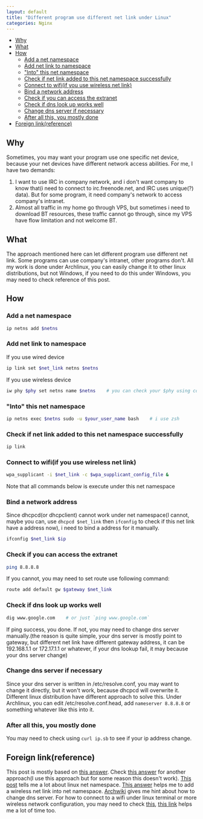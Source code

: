 ```yaml
---
layout: default
title: "Different program use different net link under Linux"
categories: Nginx
---
```

- [Why](#why)
- [What](#what)
- [How](#how)
  - [Add a net namespace](#add-a-net-namespace)
  - [Add net link to namespace](#add-net-link-to-namespace)
  - ["Into" this net namespace](#%22into%22-this-net-namespace)
  - [Check if net link added to this net namespace successfully](#check-if-net-link-added-to-this-net-namespace-successfully)
  - [Connect to wifi(if you use wireless net link)](#connect-to-wifiif-you-use-wireless-net-link)
  - [Bind a network address](#bind-a-network-address)
  - [Check if you can access the extranet](#check-if-you-can-access-the-extranet)
  - [Check if dns look up works well](#check-if-dns-look-up-works-well)
  - [Change dns server if necessary](#change-dns-server-if-necessary)
  - [After all this, you mostly done](#after-all-this-you-mostly-done)
- [Foreign link(reference)](#foreign-linkreference)

## Why

  Sometimes, you may want your program use one specific net device, because your net devices have different network access abilities.
  For me, I have two demands:

  1. I want to use IRC in company network, and i don't want company to know that(i need to connect to irc.freenode.net, and IRC uses unique(?) data). But for some program, it need company's network to access company's intranet.
  2. Almost all traffic in my home go through VPS, but sometimes i need to download BT resources, these traffic cannot go through, since my VPS have flow limitation and not welcome BT.

## What

  The approach mentioned here can let different program use different net link. Some programs can use company's intranet, other programs don't. All my work is done under Archlinux, you can easily change it to other linux distributions, but not Windows, if you need to do this under Windows, you may need to check reference of this post.

## How

### Add a net namespace

```zsh
ip netns add $netns
```

### Add net link to namespace

If you use wired device

```zsh
ip link set $net_link netns $netns
```

If you use wireless device

```zsh
iw phy $phy set netns name $netns    # you can check your $phy using command `iw list`
```

### "Into" this net namespace

```zsh
ip netns exec $netns sudo -u $your_user_name bash    # i use zsh
```

### Check if net link added to this net namespace successfully

```zsh
ip link
```

### Connect to wifi(if you use wireless net link)

```zsh
wpa_supplicant -i $net_link -c $wpa_supplicant_config_file &
```

Note that all commands below is execute under this net namespace

### Bind a network address

Since dhcpcd(or dhcpclient) cannot work under net namespace(I cannot, maybe you can, use `dhcpcd $net_link` then `ifconfig` to check if this net link have a address now), i need to bind a address for it manually.

```zsh
ifconfig $net_link $ip
```

### Check if you can access the extranet

```zsh
ping 8.8.8.8
```

If you cannot, you may need to set route use following command:

```zsh
route add default gw $gateway $net_link
```

### Check if dns look up works well

```zsh
dig www.google.com    # or just `ping www.google.com`
```

If ping success, you done. If not, you may need to change dns server manually.(the reason is quite simple, your dns server is mostly point to gateway, but different net link have different gateway address, it can be 192.168.1.1 or 172.17.1.1 or whatever, if your dns lookup fail, it may because your dns server change)

### Change dns server if necessary

Since your dns server is written in /etc/resolve.conf, you may want to change it directly, but it won't work, because dhcpcd will overwrite it. Different linux distribution have different approach to solve this. Under Archlinux, you can edit /etc/resolve.conf.head, add `nameserver 8.8.8.8` or something whatever like this into it.

### After all this, you mostly done

You may need to check using `curl ip.sb` to see if your ip address change.

## Foreign link(reference)

This post is mostly based on [this answer](https://unix.stackexchange.com/questions/210982/bind-unix-program-to-specific-network-interface#answer-210992).
Check [this answer](https://superuser.com/questions/241178/how-to-use-different-network-interfaces-for-different-processes#answer-241200) for another approach(I use this approach but for some reason this doesn't work).
[This post](https://cizixs.com/2017/02/10/network-virtualization-network-namespace/) tells me a lot about linux net namespace.
[This answer](https://superuser.com/questions/653996/how-to-move-wireless-connection-to-other-network-namespace#answer-901438) helps me to add a wireless net link into net namespace.
[Archwiki](https://wiki.archlinux.org/index.php/Resolv.conf_(%E7%AE%80%E4%BD%93%E4%B8%AD%E6%96%87)) gives me hint about how to change dns server.
For how to connect to a wifi under linux terminal or more wireless network configuration, you may need to check [this](https://wiki.archlinux.org/index.php/Wireless_network_configuration), [this link](https://linux.cn/article-4015-1.html) helps me a lot of time too.